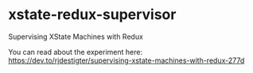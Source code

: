 # xstate-redux-supervisor
Supervising XState Machines with Redux

You can read about the experiment here: https://dev.to/rjdestigter/supervising-xstate-machines-with-redux-277d
